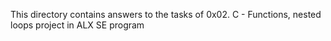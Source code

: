 This directory contains answers to the tasks of 0x02. C - Functions, nested loops project in ALX SE program
